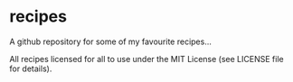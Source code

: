 # recipes
A github repository for some of my favourite recipes...

All recipes licensed for all to use under the MIT License (see LICENSE file for details).
